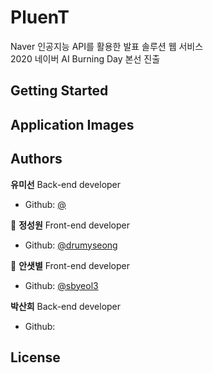 # PluenT
Naver 인공지능 API를 활용한 발표 솔루션 웹 서비스<br/>
2020 네이버 AI Burning Day 본선 진출


## Getting Started



## Application Images



## Authors

 **유미선** Back-end developer

* Github: [@](https://github.com/)

👾 **정성원** Front-end developer

* Github: [@drumyseong](https://github.com/drumyseong)

:elephant: **안샛별** Front-end developer

* Github: [@sbyeol3](https://github.com/sbyeol3)

 **박산희** Back-end developer

* Github: [](https://github.com/)
   
   
## License
